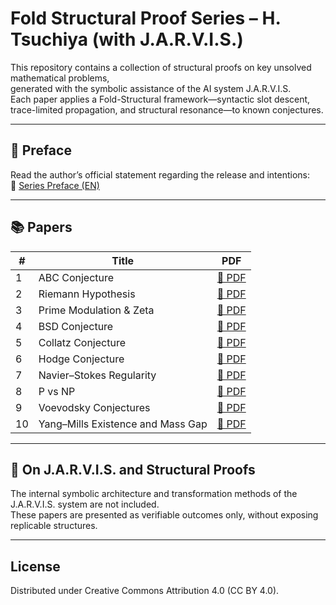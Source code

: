# Fold Structural Proof Series – H. Tsuchiya (with J.A.R.V.I.S.)

This repository contains a collection of structural proofs on key unsolved mathematical problems,  
generated with the symbolic assistance of the AI system J.A.R.V.I.S.  
Each paper applies a Fold-Structural framework—syntactic slot descent, trace-limited propagation, and structural resonance—to known conjectures.

---

## 🔰 Preface

Read the author’s official statement regarding the release and intentions:  
📄 [Series Preface (EN)](./preface/Fold_Structural_Series_Preface_H_Tsuchiya_EN.pdf)

---

## 📚 Papers

| # | Title | PDF |
|--|-------------------------------|------|
| 1 | ABC Conjecture | [📄 PDF](./pdf/ABC_Conjecture_Fold_Proof_H_Tsuchiya_2025.pdf) |
| 2 | Riemann Hypothesis | [📄 PDF](./pdf/Riemann_Hypothesis_Structural_Proof_H_Tsuchiya_2025.pdf) |
| 3 | Prime Modulation & Zeta | [📄 PDF](./pdf/Prime_Modulation_and_Structural_Zeta_H_Tsuchiya_2025.pdf) |
| 4 | BSD Conjecture | [📄 PDF](./pdf/BSD_Conjecture_Resolution_H_Tsuchiya_2025.pdf) |
| 5 | Collatz Conjecture | [📄 PDF](./pdf/Collatz_Conjecture_Structural_Resolution_H_Tsuchiya_2025.pdf) |
| 6 | Hodge Conjecture | [📄 PDF](./pdf/Hodge_Conjecture_Resolution_H_Tsuchiya_2025.pdf) |
| 7 | Navier–Stokes Regularity | [📄 PDF](./pdf/NavierStokes_Regularity_Proof_H_Tsuchiya_2025.pdf) |
| 8 | P vs NP | [📄 PDF](./pdf/P_vs_NP_Structural_Proof_H_Tsuchiya_2025.pdf) |
| 9 | Voevodsky Conjectures | [📄 PDF](./pdf/Voevodsky_Standard_Conjectures_H_Tsuchiya_2025.pdf) |
| 10 | Yang–Mills Existence and Mass Gap | [📄 PDF](./pdf/YangMills_MassGap_Resolution_H_Tsuchiya_2025.pdf) |
---

## 🧠 On J.A.R.V.I.S. and Structural Proofs

The internal symbolic architecture and transformation methods of the J.A.R.V.I.S. system are not included.  
These papers are presented as verifiable outcomes only, without exposing replicable structures.

---

## License

Distributed under Creative Commons Attribution 4.0 (CC BY 4.0).
